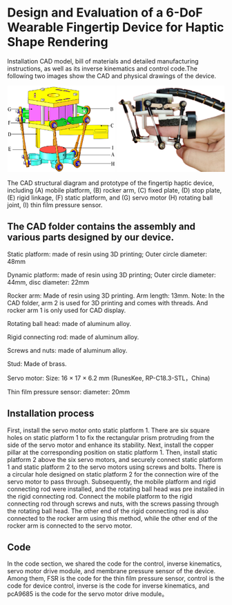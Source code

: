 # Design and Evaluation of a 6-DoF Wearable Fingertip Device for Haptic Shape Rendering
Installation CAD model, bill of materials and detailed manufacturing instructions, as well as its inverse kinematics and control code.The following two images show the CAD and physical drawings of the device.
<div align=center>
<img src="https://github.com/1051138574/Design-and-Evaluation-of-a-6-DoF-Wearable-Fingertip-Device-for-Haptic-Shape-Rendering/blob/main/picture/fig2a.png" alt="Image text" width="250" height="200"/>     <img src="https://github.com/1051138574/Design-and-Evaluation-of-a-6-DoF-Wearable-Fingertip-Device-for-Haptic-Shape-Rendering/blob/main/picture/fig2b.png" alt="Image text" width="250" height="200"/>
</div>

The CAD structural diagram and prototype of the fingertip haptic device, including (A) mobile platform, (B) rocker arm, (C) fixed plate, (D) stop plate, (E) rigid linkage, (F) static platform, and (G) servo motor (H) rotating ball joint, (I) thin film pressure sensor.

## The CAD folder contains the assembly and various parts designed by our device.

Static platform: made of resin using 3D printing; Outer circle diameter: 48mm

Dynamic platform: made of resin using 3D printing; Outer circle diameter: 44mm, disc diameter: 22mm

Rocker arm: Made of resin using 3D printing. Arm length: 13mm. Note: In the CAD folder, arm 2 is used for 3D printing and comes with threads. And rocker arm 1 is only used for CAD display.

Rotating ball head: made of aluminum alloy.

Rigid connecting rod: made of aluminum alloy.

Screws and nuts: made of aluminum alloy.

Stud: Made of brass.

Servo motor: Size: 16 × 17 × 6.2 mm (RunesKee, RP-C18.3-STL，China)

Thin film pressure sensor: diameter: 20mm


## Installation process

First, install the servo motor onto static platform 1. There are six square holes on static platform 1 to fix the rectangular prism protruding from the side of the servo motor and enhance its stability. Next, install the copper pillar at the corresponding position on static platform 1. Then, install static platform 2 above the six servo motors, and securely connect static platform 1 and static platform 2 to the servo motors using screws and bolts. There is a circular hole designed on static platform 2 for the connection wire of the servo motor to pass through. Subsequently, the mobile platform and rigid connecting rod were installed, and the rotating ball head was pre installed in the rigid connecting rod. Connect the mobile platform to the rigid connecting rod through screws and nuts, with the screws passing through the rotating ball head. The other end of the rigid connecting rod is also connected to the rocker arm using this method, while the other end of the rocker arm is connected to the servo motor.

## Code
In the code section, we shared the code for the control, inverse kinematics, servo motor drive module, and membrane pressure sensor of the device. Among them, FSR is the code for the thin film pressure sensor, control is the code for device control, inverse is the code for inverse kinematics, and pcA9685 is the code for the servo motor drive module。
